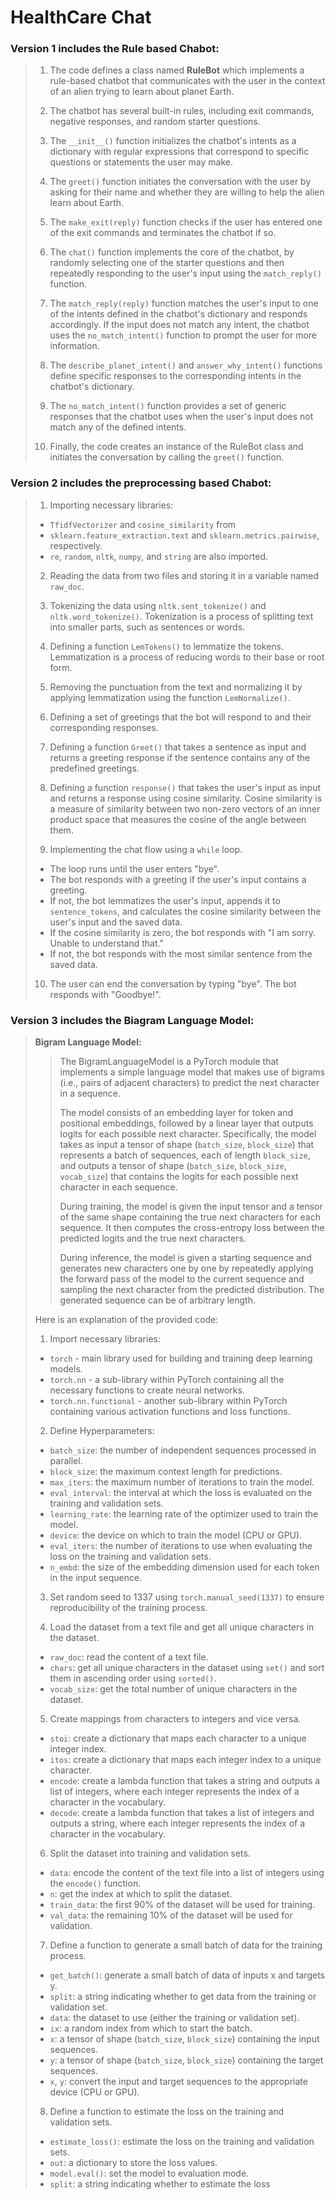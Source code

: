 # HealthCare Chat

### Version 1 includes the Rule based Chabot:

> 1. The code defines a class named **RuleBot** which implements a rule-based chatbot that communicates with the user in the context of an alien trying to learn about planet Earth.
>
> 2. The chatbot has several built-in rules, including exit commands, negative responses, and random starter questions.
> 
> 3. The `__init__()` function initializes the chatbot's intents as a dictionary with regular expressions that correspond to specific questions or statements the user may make.
> 
> 4. The `greet()` function initiates the conversation with the user by asking for their name and whether they are willing to help the alien learn about Earth.
> 
> 5. The `make_exit(reply)` function checks if the user has entered one of the exit commands and terminates the chatbot if so.
> 
> 6. The `chat()` function implements the core of the chatbot, by randomly selecting one of the starter questions and then repeatedly responding to the user's input using the `match_reply()` function.
> 
> 7. The `match_reply(reply)` function matches the user's input to one of the intents defined in the chatbot's dictionary and responds accordingly. If the input does not match any intent, the chatbot uses the `no_match_intent()` function to prompt the user for more information.
> 
> 8. The `describe_planet_intent()` and `answer_why_intent()` functions define specific responses to the corresponding intents in the chatbot's dictionary.
> 
> 9. The `no_match_intent()` function provides a set of generic responses that the chatbot uses when the user's input does not match any of the defined intents.
> 
> 10. Finally, the code creates an instance of the RuleBot class and initiates the conversation by calling the `greet()` function.



### Version 2 includes the preprocessing based Chabot:

>1. Importing necessary libraries:
>
>   * `TfidfVectorizer` and `cosine_similarity` from
>   * `sklearn.feature_extraction.text` and `sklearn.metrics.pairwise`, respectively.
>   * `re`, `random`, `nltk`, `numpy`, and `string` are also imported.
>
>2. Reading the data from two files and storing it in a variable named `raw_doc`.
>
>3. Tokenizing the data using `nltk.sent_tokenize()` and `nltk.word_tokenize()`. 
>   Tokenization is a process of splitting text into smaller parts, such as sentences or words.
>
>4. Defining a function `LemTokens()` to lemmatize the tokens. Lemmatization is a process of reducing words to their base or root form.
>
>5. Removing the punctuation from the text and normalizing it by applying lemmatization using the function `LemNormalize()`.
>
>6. Defining a set of greetings that the bot will respond to and their corresponding responses.
>
>7. Defining a function `Greet()` that takes a sentence as input and returns a greeting response if the sentence contains any of the predefined greetings.
>
>8. Defining a function `response()` that takes the user's input as input and returns a response using cosine similarity. Cosine similarity is a measure of similarity between two non-zero vectors of an inner product space that measures the cosine of the angle between them.
>
>9. Implementing the chat flow using a `while` loop.
>
>   * The loop runs until the user enters "bye".
>   * The bot responds with a greeting if the user's input contains a greeting.
>   * If not, the bot lemmatizes the user's input, appends it to `sentence_tokens`, and calculates the cosine similarity between the user's input and the saved data.
>   * If the cosine similarity is zero, the bot responds with "I am sorry. Unable to understand that."
>   * If not, the bot responds with the most similar sentence from the saved data.
>
>10. The user can end the conversation by typing "bye". The bot responds with "Goodbye!".

### Version 3 includes the Biagram Language Model:

> **Bigram Language Model:**
>>The BigramLanguageModel is a PyTorch module that implements a simple language model that makes use of bigrams (i.e., pairs of adjacent characters) to predict the next character in a sequence.
>>
>>The model consists of an embedding layer for token and positional embeddings, followed by a linear layer that outputs logits for each possible next character. Specifically, the model takes as input a tensor of shape (`batch_size`, `block_size`) that represents a batch of sequences, each of length `block_size`, and outputs a tensor of shape (`batch_size`, `block_size`, `vocab_size`) that contains the logits for each possible next character in each sequence.
>> 
>>During training, the model is given the input tensor and a tensor of the same shape containing the true next characters for each sequence. It then computes the cross-entropy loss between the predicted logits and the true next characters.
>> 
>>During inference, the model is given a starting sequence and generates new characters one by one by repeatedly applying the forward pass of the model to the current sequence and sampling the next character from the predicted distribution. The generated sequence can be of arbitrary length.
>
>Here is an explanation of the provided code:
>
>1. Import necessary libraries:
>
>   * `torch` - main library used for building and training deep learning models.
>   * `torch.nn` - a sub-library within PyTorch containing all the necessary functions to create neural networks.
>   * `torch.nn.functional` - another sub-library within PyTorch containing various activation functions and loss functions.
>
>2. Define Hyperparameters:
>
>   * `batch_size`: the number of independent sequences processed in parallel.
>   * `block_size`: the maximum context length for predictions.
>   * `max_iters`: the maximum number of iterations to train the model.
>   * `eval_interval`: the interval at which the loss is evaluated on the training and validation sets.
>   * `learning_rate`: the learning rate of the optimizer used to train the model.
>   * `device`: the device on which to train the model (CPU or GPU).
>   * `eval_iters`: the number of iterations to use when evaluating the loss on the training and validation sets.
>   * `n_embd`: the size of the embedding dimension used for each token in the input sequence.
>
>3. Set random seed to 1337 using `torch.manual_seed(1337)` to ensure reproducibility of the training process.
>
>4. Load the dataset from a text file and get all unique characters in the dataset.
>
>   * `raw_doc`: read the content of a text file.
>   * `chars`: get all unique characters in the dataset using `set()` and sort them in ascending order using `sorted()`.
>   * `vocab_size`: get the total number of unique characters in the dataset.
>
>5. Create mappings from characters to integers and vice versa.
>
>   * `stoi`: create a dictionary that maps each character to a unique integer index.
>   * `itos`: create a dictionary that maps each integer index to a unique character.
>   * `encode`: create a lambda function that takes a string and outputs a list of integers, where each integer represents the index of a character in the vocabulary.
>   * `decode`: create a lambda function that takes a list of integers and outputs a string, where each integer represents the index of a character in the vocabulary.
>
>6. Split the dataset into training and validation sets.
> 
>   * `data`: encode the content of the text file into a list of integers using the `encode()` function.
>   * `n`: get the index at which to split the dataset.
>   * `train_data`: the first 90% of the dataset will be used for training.
>   * `val_data`: the remaining 10% of the dataset will be used for validation.
>
>7. Define a function to generate a small batch of data for the training process.
>
>   * `get_batch()`: generate a small batch of data of inputs x and targets y.
>   * `split`: a string indicating whether to get data from the training or validation set.
>   * `data`: the dataset to use (either the training or validation set).
>   * `ix`: a random index from which to start the batch.
>   * `x`: a tensor of shape (`batch_size`, `block_size`) containing the input sequences.
>   * `y`: a tensor of shape (`batch_size`, `block_size`) containing the target sequences.
>   * `x`, `y`: convert the input and target sequences to the appropriate device (CPU or GPU).
>
>8. Define a function to estimate the loss on the training and validation sets.
>
>   * `estimate_loss()`: estimate the loss on the training and validation sets.
>   * `out`: a dictionary to store the loss values.
>   * `model.eval()`: set the model to evaluation mode.
>   * `split`: a string indicating whether to estimate the loss